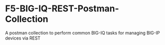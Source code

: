 # F5-BIG-IQ-REST-Postman-Collection
A postman collection to perform common BIG-IQ tasks for managing BIG-IP devices via REST
